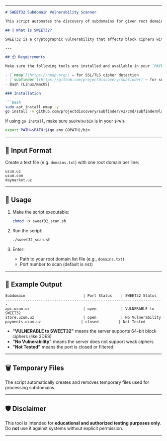

---

````markdown
# SWEET32 Subdomain Vulnerability Scanner

This script automates the discovery of subdomains for given root domains and checks each subdomain for the SWEET32 vulnerability (CVE-2016-2183) using `nmap`.

## 🧠 What is SWEET32?

SWEET32 is a cryptographic vulnerability that affects block ciphers with 64-bit blocks, such as 3DES. Servers supporting these ciphers in SSL/TLS connections are vulnerable to collision attacks and potential session data decryption.

---

## 📦 Requirements

Make sure the following tools are installed and available in your `PATH`:

- [`nmap`](https://nmap.org/) — for SSL/TLS cipher detection  
- [`subfinder`](https://github.com/projectdiscovery/subfinder) — for subdomain enumeration  
- Bash (Linux/macOS)

### Installation

```bash
sudo apt install nmap -y
go install -v github.com/projectdiscovery/subfinder/v2/cmd/subfinder@latest
````

If using `go install`, make sure `$GOPATH/bin` is in your `$PATH`:

```bash
export PATH=$PATH:$(go env GOPATH)/bin
```

---

## 📄 Input Format

Create a text file (e.g. `domains.txt`) with one root domain per line:

```
uzum.uz
uzum.com
daymarket.uz
```

---

## 🚀 Usage

1. Make the script executable:

   ```bash
   chmod +x sweet32_scan.sh
   ```

2. Run the script:

   ```bash
   ./sweet32_scan.sh
   ```

3. Enter:

   * Path to your root domain list file (e.g., `domains.txt`)
   * Port number to scan (default is `443`)

---

## 🧪 Example Output

```
Subdomain                          | Port Status    | SWEET32 Status
-----------------------------------------------------------------------
api.uzum.uz                        | open           | VULNERABLE to SWEET32
store.uzum.uz                      | open           | No Vulnerability
payments.uzum.uz                  | closed         | Not Tested
```

* **"VULNERABLE to SWEET32"** means the server supports 64-bit block ciphers (like 3DES)
* **"No Vulnerability"** means the server does not support weak ciphers
* **"Not Tested"** means the port is closed or filtered

---

## 🗑 Temporary Files

The script automatically creates and removes temporary files used for processing subdomains.

---

## 🛡 Disclaimer

This tool is intended for **educational and authorized testing purposes only**. Do **not** use it against systems without explicit permission.

---


